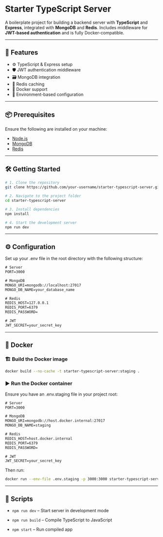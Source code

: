 # Starter TypeScript Server

A boilerplate project for building a backend server with **TypeScript** and **Express**, integrated with **MongoDB** and **Redis**. Includes middleware for **JWT-based authentication** and is fully Docker-compatible.

---

## 🚀 Features

- ⚙️ TypeScript & Express setup
- 🛡 JWT authentication middleware
- 🗃 MongoDB integration
- 🚀 Redis caching
- 🐳 Docker support
- 📁 Environment-based configuration

---

## 📦 Prerequisites

Ensure the following are installed on your machine:

- [Node.js](https://nodejs.org/)
- [MongoDB](https://www.mongodb.com/)
- [Redis](https://redis.io/)

---

## 🛠 Getting Started

```bash
# 1. Clone the repository
git clone https://github.com/your-username/starter-typescript-server.git

# 2. Navigate to the project folder
cd starter-typescript-server

# 3. Install dependencies
npm install

# 4. Start the development server
npm run dev
```

---

## ⚙️ Configuration
Set up your .env file in the root directory with the following structure:

```txt
# Server
PORT=3000

# MongoDB
MONGO_URI=mongodb://localhost:27017
MONGO_DB_NAME=your_database_name

# Redis
REDIS_HOST=127.0.0.1
REDIS_PORT=6379
REDIS_PASSWORD=

# JWT
JWT_SECRET=your_secret_key
```

---

## 🐳 Docker

### 🏗 Build the Docker image

```bash
docker build --no-cache -t starter-typescript-server:staging .
```

### ▶️ Run the Docker container

Ensure you have an .env.staging file in your project root:

```txt
# Server
PORT=3000

# MongoDB
MONGO_URI=mongodb://host.docker.internal:27017
MONGO_DB_NAME=staging

# Redis
REDIS_HOST=host.docker.internal
REDIS_PORT=6379
REDIS_PASSWORD=

# JWT
JWT_SECRET=your_secret_key
```

Then run:

```bash
docker run --env-file .env.staging -p 3000:3000 starter-typescript-server:staging
```

--- 

## 🧪 Scripts

* `npm run dev` – Start server in development mode

* `npm run build` – Compile TypeScript to JavaScript

* `npm start` – Run compiled app
